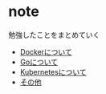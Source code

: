 # note
勉強したことをまとめていく
- [Dockerについて](./docker)
- [Goについて](./go)
- [Kubernetesについて](./kubernetes)
- [その他](./other)
